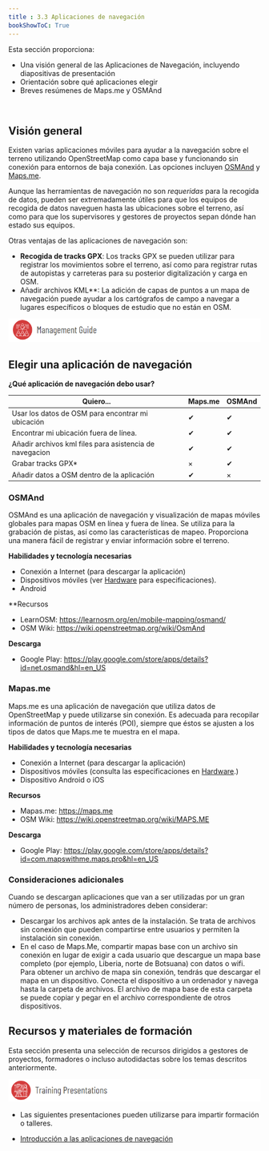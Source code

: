 ```yaml
---
title : 3.3 Aplicaciones de navegación
bookShowToC: True
---
```


Esta sección proporciona:  

* Una visión general de las Aplicaciones de Navegación, incluyendo diapositivas de presentación
* Orientación sobre qué aplicaciones elegir 
* Breves resúmenes de Maps.me y OSMAnd

<br>

## Visión general
Existen varias aplicaciones móviles para ayudar a la navegación sobre el terreno utilizando OpenStreetMap como capa base y funcionando sin conexión para entornos de baja conexión. Las opciones incluyen [OSMAnd](https://osmand.net/) y [Maps.me](https://maps.me/).<br>

Aunque las herramientas de navegación no son *requeridas* para la recogida de datos, pueden ser extremadamente útiles para que los equipos de recogida de datos naveguen hasta las ubicaciones sobre el terreno, así como para que los supervisores y gestores de proyectos sepan dónde han estado sus equipos. 

Otras ventajas de las aplicaciones de navegación son:

* **Recogida de tracks GPX**: Los tracks GPX se pueden utilizar para registrar los movimientos sobre el terreno, así como para registrar rutas de autopistas y carreteras para su posterior digitalización y carga en OSM. 
* Añadir archivos KML**: La adición de capas de puntos a un mapa de navegación puede ayudar a los cartógrafos de campo a navegar a lugares específicos o bloques de estudio que no están en OSM. 

![](/images/management_icon_wide.PNG) 
## Elegir una aplicación de navegación


**¿Qué aplicación de navegación debo usar?**



| Quiero...                           | Maps.me | OSMAnd |
|------------------------------------------------|-----|------|
| Usar los datos de OSM para encontrar mi ubicación                     | ✔   | ✔    |
| Encontrar mi ubicación fuera de línea.                      | ✔   | ✔    |
| Añadir archivos kml files para asistencia de navegacion                        | ✔   | ✔    |
| Grabar tracks GPX*                      | ×   | ✔    |
| Añadir datos a OSM dentro de la aplicación                        | ✔   | ×    |



### OSMAnd
OSMAnd es una aplicación de navegación y visualización de mapas móviles globales para mapas OSM en línea y fuera de línea. Se utiliza para la grabación de pistas, así como las características de mapeo. Proporciona una manera fácil de registrar y enviar información sobre el terreno.

**Habilidades y tecnología necesarias**

* Conexión a Internet (para descargar la aplicación)
* Dispositivos móviles (ver [Hardware](https://github.com/hotosm/toolbox/wiki/1.5-Hardware) para especificaciones). 
* Android

**Recursos

* LearnOSM: https://learnosm.org/en/mobile-mapping/osmand/
* OSM Wiki: https://wiki.openstreetmap.org/wiki/OsmAnd

**Descarga**

* Google Play: https://play.google.com/store/apps/details?id=net.osmand&hl=en_US

### Mapas.me
Maps.me es una aplicación de navegación que utiliza datos de OpenStreetMap y puede utilizarse sin conexión. Es adecuada para recopilar información de puntos de interés (POI), siempre que éstos se ajusten a los tipos de datos que Maps.me te muestra en el mapa.

**Habilidades y tecnología necesarias**

* Conexión a Internet (para descargar la aplicación)
* Dispositivos móviles (consulta las especificaciones en [Hardware](https://github.com/hotosm/toolbox/wiki/1.5-Hardware).) 
* Dispositivo Android o iOS

**Recursos**

* Mapas.me: https://maps.me
* OSM Wiki: https://wiki.openstreetmap.org/wiki/MAPS.ME

**Descarga**

* Google Play: https://play.google.com/store/apps/details?id=com.mapswithme.maps.pro&hl=en_US

### Consideraciones adicionales

Cuando se descargan aplicaciones que van a ser utilizadas por un gran número de personas, los administradores deben considerar:

* Descargar los archivos apk antes de la instalación. Se trata de archivos sin conexión que pueden compartirse entre usuarios y permiten la instalación sin conexión. 
* En el caso de Maps.Me, compartir mapas base con un archivo sin conexión en lugar de exigir a cada usuario que descargue un mapa base completo (por ejemplo, Liberia, norte de Botsuana) con datos o wifi. Para obtener un archivo de mapa sin conexión, tendrás que descargar el mapa en un dispositivo. Conecta el dispositivo a un ordenador y navega hasta la carpeta de archivos. El archivo de mapa base de esta carpeta se puede copiar y pegar en el archivo correspondiente de otros dispositivos. 

## Recursos y materiales de formación
Esta sección presenta una selección de recursos dirigidos a gestores de proyectos, formadores o incluso autodidactas sobre los temas descritos anteriormente.

![](/images/training_presentations_wide.PNG)
* Las siguientes presentaciones pueden utilizarse para impartir formación o talleres.

* [Introducción a las aplicaciones de navegación](https://docs.google.com/presentation/d/1pio6SeVv93IVWl2_UM6tg2CR-AJE1SfqEKUJZM90o0g/edit?usp=sharing)